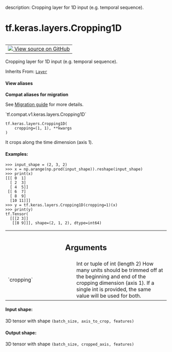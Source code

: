 description: Cropping layer for 1D input (e.g. temporal sequence).

<div itemscope itemtype="http://developers.google.com/ReferenceObject">
<meta itemprop="name" content="tf.keras.layers.Cropping1D" />
<meta itemprop="path" content="Stable" />
<meta itemprop="property" content="__init__"/>
<meta itemprop="property" content="__new__"/>
</div>

# tf.keras.layers.Cropping1D

<!-- Insert buttons and diff -->

<table class="tfo-notebook-buttons tfo-api nocontent" align="left">
<td>
  <a target="_blank" href="https://github.com/tensorflow/tensorflow/blob/r2.2/tensorflow/python/keras/layers/convolutional.py#L2656-L2713">
    <img src="https://www.tensorflow.org/images/GitHub-Mark-32px.png" />
    View source on GitHub
  </a>
</td>
</table>



Cropping layer for 1D input (e.g. temporal sequence).

Inherits From: [`Layer`](../../../tf/keras/layers/Layer.md)

<section class="expandable">
  <h4 class="showalways">View aliases</h4>
  <p>
<b>Compat aliases for migration</b>
<p>See
<a href="https://www.tensorflow.org/guide/migrate">Migration guide</a> for
more details.</p>
<p>`tf.compat.v1.keras.layers.Cropping1D`</p>
</p>
</section>

<pre class="devsite-click-to-copy prettyprint lang-py tfo-signature-link">
<code>tf.keras.layers.Cropping1D(
    cropping=(1, 1), **kwargs
)
</code></pre>



<!-- Placeholder for "Used in" -->

It crops along the time dimension (axis 1).

#### Examples:



```
>>> input_shape = (2, 3, 2)
>>> x = np.arange(np.prod(input_shape)).reshape(input_shape)
>>> print(x)
[[[ 0  1]
  [ 2  3]
  [ 4  5]]
 [[ 6  7]
  [ 8  9]
  [10 11]]]
>>> y = tf.keras.layers.Cropping1D(cropping=1)(x)
>>> print(y)
tf.Tensor(
  [[[2 3]]
   [[8 9]]], shape=(2, 1, 2), dtype=int64)
```

<!-- Tabular view -->
 <table class="responsive fixed orange">
<colgroup><col width="214px"><col></colgroup>
<tr><th colspan="2"><h2 class="add-link">Arguments</h2></th></tr>

<tr>
<td>
`cropping`
</td>
<td>
Int or tuple of int (length 2)
How many units should be trimmed off at the beginning and end of
the cropping dimension (axis 1).
If a single int is provided, the same value will be used for both.
</td>
</tr>
</table>



#### Input shape:

3D tensor with shape `(batch_size, axis_to_crop, features)`



#### Output shape:

3D tensor with shape `(batch_size, cropped_axis, features)`


